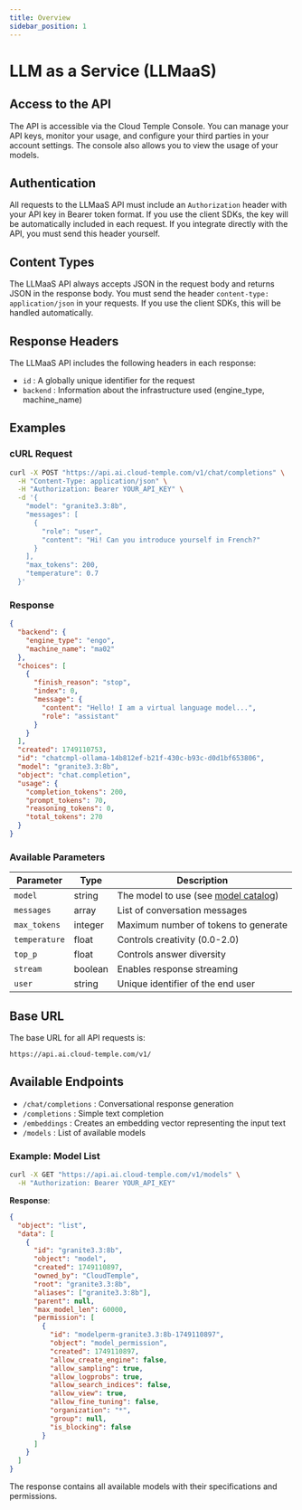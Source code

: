 ```yaml
---
title: Overview
sidebar_position: 1
---
```


# LLM as a Service (LLMaaS)

## Access to the API

The API is accessible via the Cloud Temple Console. You can manage your API keys, monitor your usage, and configure your third parties in your account settings. The console also allows you to view the usage of your models.

## Authentication

All requests to the LLMaaS API must include an `Authorization` header with your API key in Bearer token format. If you use the client SDKs, the key will be automatically included in each request. If you integrate directly with the API, you must send this header yourself.

## Content Types

The LLMaaS API always accepts JSON in the request body and returns JSON in the response body. You must send the header `content-type: application/json` in your requests. If you use the client SDKs, this will be handled automatically.

## Response Headers

The LLMaaS API includes the following headers in each response:

- `id` : A globally unique identifier for the request
- `backend` : Information about the infrastructure used (engine_type, machine_name)

## Examples

### cURL Request
```bash
curl -X POST "https://api.ai.cloud-temple.com/v1/chat/completions" \
  -H "Content-Type: application/json" \
  -H "Authorization: Bearer YOUR_API_KEY" \
  -d '{
    "model": "granite3.3:8b",
    "messages": [
      {
        "role": "user", 
        "content": "Hi! Can you introduce yourself in French?"
      }
    ],
    "max_tokens": 200,
    "temperature": 0.7
  }'
```

### Response
```json
{
  "backend": {
    "engine_type": "engo",
    "machine_name": "ma02"
  },
  "choices": [
    {
      "finish_reason": "stop",
      "index": 0,
      "message": {
        "content": "Hello! I am a virtual language model...",
        "role": "assistant"
      }
    }
  ],
  "created": 1749110753,
  "id": "chatcmpl-ollama-14b812ef-b21f-430c-b93c-d0d1bf653806",
  "model": "granite3.3:8b",
  "object": "chat.completion",
  "usage": {
    "completion_tokens": 200,
    "prompt_tokens": 70,
    "reasoning_tokens": 0,
    "total_tokens": 270
  }
}
```

### Available Parameters

| Parameter     | Type    | Description                                                   |
| ------------- | ------- | ------------------------------------------------------------- |
| `model`       | string  | The model to use (see [model catalog](./models.md))            |
| `messages`    | array   | List of conversation messages                                 |
| `max_tokens`  | integer | Maximum number of tokens to generate                          |
| `temperature` | float   | Controls creativity (0.0-2.0)                                 |
| `top_p`       | float   | Controls answer diversity                                     |
| `stream`      | boolean | Enables response streaming                                    |
| `user`        | string  | Unique identifier of the end user                             |

## Base URL

The base URL for all API requests is:
```
https://api.ai.cloud-temple.com/v1/
```

## Available Endpoints

- `/chat/completions` : Conversational response generation
- `/completions` : Simple text completion
- `/embeddings` : Creates an embedding vector representing the input text
- `/models` : List of available models

### Example: Model List

```bash
curl -X GET "https://api.ai.cloud-temple.com/v1/models" \
  -H "Authorization: Bearer YOUR_API_KEY"
```

**Response**:
```json
{
  "object": "list",
  "data": [
    {
      "id": "granite3.3:8b",
      "object": "model",
      "created": 1749110897,
      "owned_by": "CloudTemple",
      "root": "granite3.3:8b",
      "aliases": ["granite3.3:8b"],
      "parent": null,
      "max_model_len": 60000,
      "permission": [
        {
          "id": "modelperm-granite3.3:8b-1749110897",
          "object": "model_permission",
          "created": 1749110897,
          "allow_create_engine": false,
          "allow_sampling": true,
          "allow_logprobs": true,
          "allow_search_indices": false,
          "allow_view": true,
          "allow_fine_tuning": false,
          "organization": "*",
          "group": null,
          "is_blocking": false
        }
      ]
    }
  ]
}
```

The response contains all available models with their specifications and permissions.